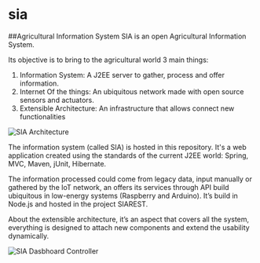 # sia
##Agricultural Information System
SIA is an open Agricultural Information System.

Its objective is to bring to the agricultural world 3 main things:

1. Information System: A J2EE server to gather, process and offer information.
2. Internet Of the things: An ubiquitous network made with open source sensors and actuators.
3. Extensible Architecture: An infrastructure that allows connect new functionalities

![SIA Architecture](https://raw.githubusercontent.com/joherma1/sia/master/doc/Architecture/SIA%20-%20Overview.png) 

The information system (called SIA) is hosted in this repository. It's a web application created using the standards of the current J2EE world: Spring, MVC, Maven, jUnit, Hibernate.



The information processed could come from legacy data, input manually or gathered by the IoT network, an offers its services through API build ubiquitous in low-energy systems (Raspberry and Arduino). It’s build in Node.js and hosted in the project SIAREST.

About the extensible architecture, it’s an aspect that covers all the system, everything is designed to attach new components and extend the usability dynamically.


![SIA Dasbhoard Controller](https://raw.githubusercontent.com/joherma1/sia/master/doc/Architecture/SIA%20-%20DashboardController.png)
